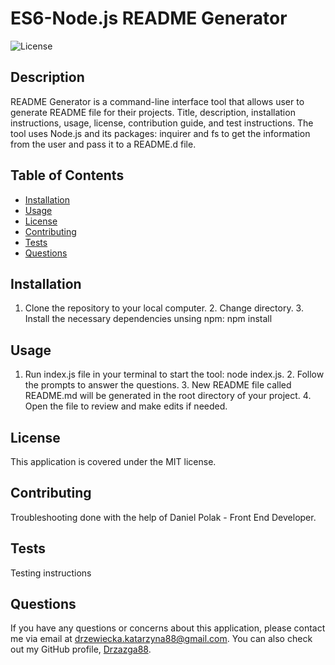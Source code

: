 # ES6-Node.js README Generator

![License](https://img.shields.io/badge/License-MIT-yellow.svg)

## Description

README Generator is a command-line interface tool that allows user to generate README file for their projects. Title, description, installation instructions, usage, license, contribution guide, and test instructions. The tool uses Node.js and its packages: inquirer and fs to get the information from the user and pass it to a README.d file.

## Table of Contents

* [Installation](#installation)
* [Usage](#usage)
* [License](#license)
* [Contributing](#contributing)
* [Tests](#tests)
* [Questions](#questions)

## Installation

1. Clone the repository to your local computer. 2. Change directory. 3. Install the necessary dependencies unsing npm: npm install

## Usage

1. Run index.js file in your terminal to start the tool: node index.js. 2. Follow the prompts to answer the questions. 3. New README file called README.md will be generated in the root directory of your project. 4. Open the file to review and make edits if needed.

## License

This application is covered under the MIT license.

## Contributing

Troubleshooting done with the help of Daniel Polak - Front End Developer.

## Tests

Testing instructions


## Questions
If you have any questions or concerns about this application, please contact me via email at drzewiecka.katarzyna88@gmail.com. You can also check out my GitHub profile, [Drzazga88](https://github.com/Drzazga88).

